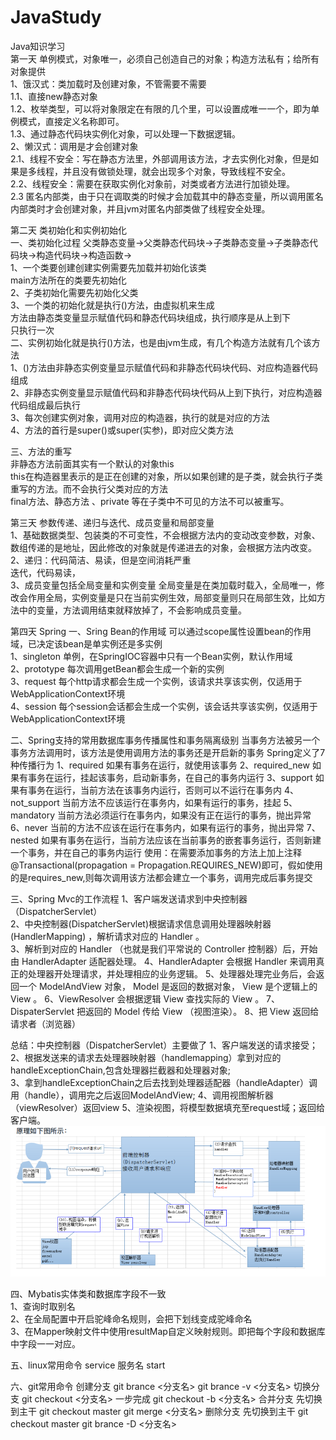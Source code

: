 # JavaStudy
Java知识学习</br>
第一天 单例模式，对象唯一，必须自己创造自己的对象；构造方法私有；给所有对象提供  
1、饿汉式：类加载时及创建对象，不管需要不需要  
1.1、直接new静态对象  
1.2、枚举类型，可以将对象限定在有限的几个里，可以设置成唯一一个，即为单例模式，直接定义名称即可。  
1.3、通过静态代码块实例化对象，可以处理一下数据逻辑。  
2、懒汉式：调用是才会创建对象  
2.1、线程不安全：写在静态方法里，外部调用该方法，才去实例化对象，但是如果是多线程，并且没有做锁处理，就会出现多个对象，导致线程不安全。  
2.2、线程安全：需要在获取实例化对象前，对类或者方法进行加锁处理。  
2.3 匿名内部类，由于只在调取类的时候才会加载其中的静态变量，所以调用匿名内部类时才会创建对象，并且jvm对匿名内部类做了线程安全处理。  

第二天 类初始化和实例初始化  
一、类初始化过程 父类静态变量->父类静态代码块->子类静态变量->子类静态代码块->构造代码块->构造函数->  
1、一个类要创建创建实例需要先加载并初始化该类  
    main方法所在的类要先初始化  
2、子类初始化需要先初始化父类  
3、一个类的初始化就是执行<clinit>()方法，由虚拟机来生成  
   <clinit>方法由静态类变量显示赋值代码和静态代码块组成，执行顺序是从上到下  
   <clinit>只执行一次  
二、实例初始化就是执行<init>()方法，也是由jvm生成，有几个构造方法就有几个该方法  
1、<init>()方法由非静态实例变量显示赋值代码和非静态代码块代码、对应构造器代码组成  
2、非静态实例变量显示赋值代码和非静态代码块代码从上到下执行，对应构造器代码组成最后执行  
3、每次创建实例对象，调用对应的构造器，执行的就是对应的<init>方法  
4、<init>方法的首行是super()或super(实参)，即对应父类<init>方法  

三、方法的重写  
非静态方法前面其实有一个默认的对象this  
this在构造器里表示的是正在创建的对象，所以如果创建的是子类，就会执行子类重写的方法。而不会执行父类对应的方法  
final方法、静态方法 、private 等在子类中不可见的方法不可以被重写。  


第三天 参数传递、递归与迭代、成员变量和局部变量  
1、基础数据类型、包装类的不可变性，不会根据方法内的变动改变参数，对象、数组传递的是地址，因此修改的对象就是传递进去的对象，会根据方法内改变。  
2、递归：代码简洁、易读，但是空间消耗严重   
   迭代，代码易读，  
3、成员变量包括全局变量和实例变量 全局变量是在类加载时载入，全局唯一，修改会作用全局，实例变量是只在当前实例生效，局部变量则只在局部生效，比如方法中的变量，方法调用结束就释放掉了，不会影响成员变量。  

第四天 Spring
一、Sring Bean的作用域
可以通过scope属性设置bean的作用域，已决定该bean是单实例还是多实例  
1、singleton 单例，在SpringIOC容器中只有一个Bean实例，默认作用域  
2、prototype 每次调用getBean都会生成一个新的实例  
3、request 每个http请求都会生成一个实例，该请求共享该实例，仅适用于WebApplicationContext环境  
4、session 每个session会话都会生成一个实例，该会话共享该实例，仅适用于WebApplicationContext环境  

二、Spring支持的常用数据库事务传播属性和事务隔离级别
当事务方法被另一个事务方法调用时，该方法是使用调用方法的事务还是开启新的事务
Spring定义了7种传播行为
1、required 如果有事务在运行，就使用该事务
2、required_new 如果有事务在运行，挂起该事务，启动新事务，在自己的事务内运行
3、support 如果有事务在运行，当前方法在该事务内运行，否则可以不运行在事务内
4、not_support 当前方法不应该运行在事务内，如果有运行的事务，挂起
5、mandatory 当前方法必须运行在事务内，如果没有正在运行的事务，抛出异常
6、never 当前的方法不应该在运行在事务内，如果有运行的事务，抛出异常
7、nested 如果有事务在运行，当前方法应该在当前事务的嵌套事务运行，否则新建一个事务，并在自己的事务内运行
使用：在需要添加事务的方法上加上注释 @Transactional(propagation = Propagation.REQUIRES_NEW)即可，假如使用的是requires_new,则每次调用该方法都会建立一个事务，调用完成后事务提交  

三、Spring Mvc的工作流程
1、客户端发送请求到中央控制器（DispatcherServlet）  
2、中央控制器(DispatcherServlet)根据请求信息调⽤处理器映射器(HandlerMapping) ，解析请求对应的 Handler 。  
3、解析到对应的 Handler （也就是我们平常说的 Controller 控制器）后，开始由 HandlerAdapter 适配器处理。
4、HandlerAdapter 会根据 Handler 来调⽤真正的处理器开处理请求，并处理相应的业务逻辑。
5、处理器处理完业务后，会返回⼀个 ModelAndView 对象， Model 是返回的数据对象， View 是个逻辑上的 View 。
6、ViewResolver 会根据逻辑 View 查找实际的 View 。
7、DispaterServlet 把返回的 Model 传给 View （视图渲染）。
8、把 View 返回给请求者（浏览器）

总结：中央控制器（DispatcherServlet）主要做了
1、客户端发送的请求接受；  
2、根据发送来的请求去处理器映射器（handlemapping）拿到对应的handleExceptionChain,包含处理器拦截器和处理器对象;  
3、拿到handleExceptionChain之后去找到处理器适配器（handleAdapter）调用（handle），调用完之后返回ModelAndView;
4、调用视图解析器（viewResolver）返回view
5、渲染视图，将模型数据填充至request域；返回给客户端。
![img.png](img.png)

四、Mybatis实体类和数据库字段不一致  
1、查询时取别名  
2、在全局配置中开启驼峰命名规则，会把下划线变成驼峰命名  
3、在Mapper映射文件中使用resultMap自定义映射规则。即把每个字段和数据库中字段一一对应。  

五、linux常用命令
service 服务名 start

六、git常用命令
创建分支 git brance <分支名>  git brance -v <分支名>
切换分支 git checkout <分支名>  一步完成 git checkout -b <分支名>
合并分支 先切换到主干  git checkout master   git merge <分支名>
删除分支 先切换到主干  git checkout master   git brance -D <分支名>